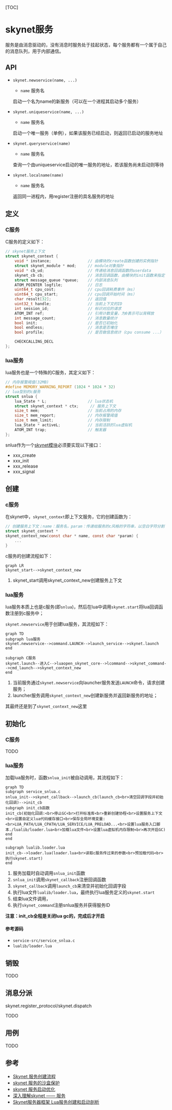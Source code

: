 [TOC]

# skynet服务

服务是由消息驱动的，没有消息时服务处于挂起状态，每个服务都有一个属于自己的消息队列，用于内部通信。



## API

- `skynet.newservice(name, ...)`

  - `name` 服务名

  启动一个名为name的新服务（可以在一个进程其启动多个服务）

- `skynet.uniqueservice(name, ...)`

  - `name` 服务名

  启动一个唯一服务（单例），如果该服务已经启动，则返回已启动的服务地址

- `skynet.queryservice(name)`

  - `name` 服务名

  查询一个由uniqueservice启动的唯一服务的地址，若该服务尚未启动则等待

- `skynet.localname(name)`

  - `name` 服务名

  返回同一进程内，用register注册的具名服务的地址



## 定义

### C服务

C服务的定义如下：

```c
// skynet服务上下文
struct skynet_context {
	void * instance; 				// 由模块的create函数创建的实例指针
	struct skynet_module * mod; 	// module对象指针
	void * cb_ud;					// 传递给消息回调函数的userdata
	skynet_cb cb;					// 消息回调函数，由模块的init函数来指定
	struct message_queue *queue;	// 内部消息队列
	ATOM_POINTER logfile;			// 日志
	uint64_t cpu_cost;				// cpu回调耗费事件（ms）
	uint64_t cpu_start;				// cpu回调开始时间（ms）
	char result[32];				// 返回值
	uint32_t handle;				// 当前上下文的ID
	int session_id;					// 标识对应的请求
	ATOM_INT ref;					// 引用计数变量，为0表示可以背释放
	int message_count;				// 消息数量统计
	bool init;						// 是否已初始化
	bool endless;					// 消息是否堵住
	bool profile;					// 是否做信息统计（cpu consume ...）

	CHECKCALLING_DECL
};
```

### lua服务

lua服务也是一个特殊的C服务，其定义如下：

```c
// 内存报警阈值(32MB)
#define MEMORY_WARNING_REPORT (1024 * 1024 * 32)
// lua型别的c服务
struct snlua {
	lua_State * L; 					// lua状态机
	struct skynet_context * ctx; 	 // 服务上下文
	size_t mem; 					// 当前占用的内存
	size_t mem_report; 				// 内存报警阈值
	size_t mem_limit; 				// 内存限制
	lua_State * activeL; 			// 当前活跃的lua虚拟机
	ATOM_INT trap; 					// 触发器
};
```

snlua作为一个[skynet模块](modules.md)必须要实现以下接口：

- xxx_create
- xxx_init
- xxx_release
- xxx_signal



## 创建

### c服务

在skynet中，`skynet_context`即上下文服务，它的创建函数为：

```c
// 创建服务上下文；name：服务名，param：传递给服务的c风格的字符串，以空白字符分割
struct skynet_context * 
skynet_context_new(const char * name, const char *param) {
    ...
}
```

c服务的创建流程如下：

```mermaid
graph LR
skynet_start-->skynet_context_new
```

1. skynet_start调用skynet_context_new创建服务上下文

### lua服务

lua服务本质上也是c服务(即`snlua`)，然后在lua中调用`skynet.start`将lua回调函数注册到c服务中；

`skynet.newservice`用于创建lua服务，其流程如下：

```mermaid
graph TD
subgraph lua服务
skynet.newservice-->command.LAUNCH-->launch_service-->skynet.launch
end

subgraph C服务
skynet.launch--进入C-->luaopen_skynet_core-->lcommand-->skynet_command-->cmd_launch-->skynet_context_new
end
```

1. 当前服务通过`skynet.newservice`向launcher服务发送`LAUNCH`命令，请求创建服务；
2. launcher服务调用`skynet_context_new`创建新服务并返回新服务的地址；

其最终还是到了`skynet_context_new`这里



## 初始化

### C服务

TODO

### lua服务

加载lua服务时，函数`snlua_init`被自动调用，其流程如下：

```mermaid
graph TD
subgraph service_snlua.c
snlua_init-->skynet_callback-->launch_cb(launch_cb<br>清空回调字段并初始化回调)-->init_cb
subgraph init_cb函数
init_cb(初始化回调:<br>停止GC<br>打开标准库<br>重新创建协程<br>设置服务上下文<br>设置自定义lua代码缓存接口<br>保存全局环境变量:<br>LUA_PATH/LUA_CPATH/LUA_SERVICE/LUA_PRELOAD...<br>设置lua服务入口脚本./lualib/loader.lua<br>加载lua文件<br>设置lua虚拟机内存限制<br>再次开启GC)
end
end

subgraph lualib.loader.lua
init_cb-->loader.lua(loader.lua<br>读取c服务传过来的参数<br>预加载代码<br>执行skynet.start)
end
```

1. 服务加载时自动调用`snlua_init`函数
2. `snlua_init`调用`skynet_callback`注册回调函数
3. `skynet_callback`调用`launch_cb`来清空并初始化回调字段
4. 执行lua文件`lualib/loader.lua`，最终执行lua服务定义的`skynet.start`
5. 结束lua文件调用，
6. 执行`skynet_command`注册snlua服务并获得服务ID

**注意：init_cb全程是关闭lua gc的，完成后才开启**

#### 参考源码

- `service-src/service_snlua.c`
- `lualib/loader.lua`



## 销毁

TODO



## 消息分派

skynet.register_protocol/skynet.dispatch 

TODO



## 用例

TODO 



## 参考

- [Skynet 服务创建流程](https://my.oschina.net/iirecord/blog/3076443)
- [skynet 服务的沙盒保护](https://blog.codingnow.com/2016/05/skynet_memory.html)
- [skynet 服务启动优化](https://blog.codingnow.com/2013/12/skynet_agent_pool.html)
- [深入理解skynet —— 服务](https://zhuanlan.zhihu.com/p/360760006)
- [Skynet服务器框架 Lua服务创建和启动剖析](https://blog.csdn.net/u010144805/article/details/80423388)

